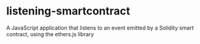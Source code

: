 # listening-smartcontract
A JavaScript application that listens to an event emitted by a Solidity smart contract, using the ethers.js library
